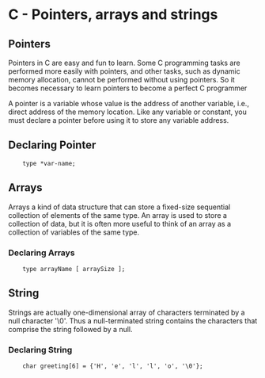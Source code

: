 #  C - Pointers, arrays and strings

## Pointers
Pointers in C are easy and fun to learn. Some C programming tasks are performed more easily with pointers, and other tasks, such as dynamic memory allocation, cannot be performed without using pointers. So it becomes necessary to learn pointers to become a perfect C programmer

A pointer is a variable whose value is the address of another variable, i.e., direct address of the memory location. Like any variable or constant, you must declare a pointer before using it to store any variable address.

## Declaring Pointer

```
    type *var-name;

```


## Arrays
Arrays a kind of data structure that can store a fixed-size sequential collection of elements of the same type. An array is used to store a collection of data, but it is often more useful to think of an array as a collection of variables of the same type.

### Declaring Arrays

```
    type arrayName [ arraySize ];

```

## String
Strings are actually one-dimensional array of characters terminated by a null character '\0'. Thus a null-terminated string contains the characters that comprise the string followed by a null.

### Declaring String

```
    char greeting[6] = {'H', 'e', 'l', 'l', 'o', '\0'};

```
